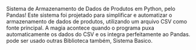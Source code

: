 Sistema de Armazenamento de Dados de Produtos em Python, pelo Pandas!
Este sistema foi projetado para simplificar e automatizar o armazenamento de dados de produtos, utilizando um arquivo CSV como fonte principal. A magia acontece quando o programa puxa automaticamente os dados do CSV e os integra perfeitamente ao Pandas. pode ser usado outras Biblioteca também, Sistema Basico.
